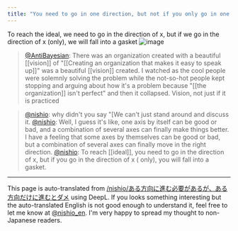 ```yaml
---
title: "You need to go in one direction, but not if you only go in one direction."
---
```


To reach the ideal, we need to go in the direction of x, but if we go in the direction of x (only), we will fall into a gasket
![image](https://gyazo.com/ca7be5ff97369dabf2629741660d2b21/thumb/1000)

> [@AntiBayesian](https://twitter.com/AntiBayesian/status/1376851751395946500?s=20&t=ZPeeYQATmOFApfDvmM6DJw): There was an organization created with a beautiful [[vision]] of "[[Creating an organization that makes it easy to speak up]]" was a beautiful [[vision]] created.
> I watched as the cool people were solemnly solving the problem while the not-so-hot people kept stopping and arguing about how it's a problem because "[[the organization]] isn't perfect" and then it collapsed.
> Vision, not just if it is practiced

> [@nishio](https://twitter.com/nishio/status/1377013011370500098?s=20&t=Dp_rk6GwcatdbjJWWzMpgA): why didn't you say "[We can't just stand around and discuss it.
> [@nishio](https://twitter.com/nishio/status/1377013500858396673?s=20&t=Dp_rk6GwcatdbjJWWzMpgA): Well, I guess it's like, one axis by itself can be good or bad, and a combination of several axes can finally make things better. I have a feeling that some axes by themselves can be good or bad, but a combination of several axes can finally move in the right direction.
> [@nishio](https://twitter.com/nishio/status/1377014455167373312?s=20&t=Dp_rk6GwcatdbjJWWzMpgA): To reach [[ideal]], you need to go in the direction of x, but if you go in the direction of x ( only), you will fall into a gasket.


---
This page is auto-translated from [/nishio/ある方向に進む必要があるが、ある方向だけに進むとダメ](https://scrapbox.io/nishio/ある方向に進む必要があるが、ある方向だけに進むとダメ) using DeepL. If you looks something interesting but the auto-translated English is not good enough to understand it, feel free to let me know at [@nishio_en](https://twitter.com/nishio_en). I'm very happy to spread my thought to non-Japanese readers.